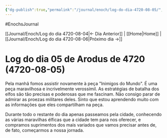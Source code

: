 ```yaml
---
{"dg-publish":true,"permalink":"/journal/enoch/log-do-dia-4720-08-05/","dgHomeLink":true,"dgPassFrontmatter":false}
---
```


#EnochsJournal 

[[Journal/Enoch/Log do dia 4720-08-04|<- Dia Anterior]] | [[Home|Home]] | [[Journal/Enoch/Log do dia 4720-08-06|Próximo dia ->]]

# Log do dia 05 de Arodus de 4720 (4720-08-05)
Pela manhã fomos assistir novamente à peça "Inimigos do Mundo". 
É uma peça maravilhosa e incrivelmente verossímil. As estratégias de batalha dos elfos são tão precisas e poderosas que me fascinam. Não consigo parar de admirar as proezas militares deles. Sinto que estou aprendendo muito com as informações que eles compartilham na peça.

Durante todo o restante do dia apenas passeamos pela cidade, conhecendo as várias maravilhas élficas que a cidade tem para nos oferecer, e compramos suprimentos dos mais variados que vamos precisar antes de, de fato, começarmos a nossa jornada.
